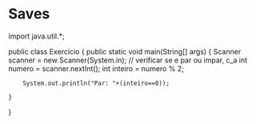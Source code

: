 # Saves
import java.util.*;

public class Exercicio {
    public static void main(String[] args) {
        Scanner scanner = new Scanner(System.in);
        // verificar se e par ou impar, c_a
        int numero = scanner.nextInt();
        int inteiro = numero % 2;

        System.out.println("Par: "+(inteiro==0));
        
    }
}
